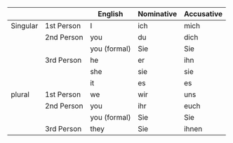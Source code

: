 

|          |            | English      | Nominative | Accusative |
| -------- | ---------- | ------------ | ---------- | ---------- |
| Singular | 1st Person | I            | ich        | mich       |
|          | 2nd Person | you          | du         | dich       |
|          |            | you (formal) | Sie        | Sie        |
|          | 3rd Person | he           | er         | ihn        |
|          |            | she          | sie        | sie        |
|          |            | it           | es         | es         |
| plural   | 1st Person | we           | wir        | uns        |
|          | 2nd Person | you          | ihr        | euch       |
|          |            | you (formal) | Sie        | Sie        |
|          | 3rd Person | they         | Sie        | ihnen      |
